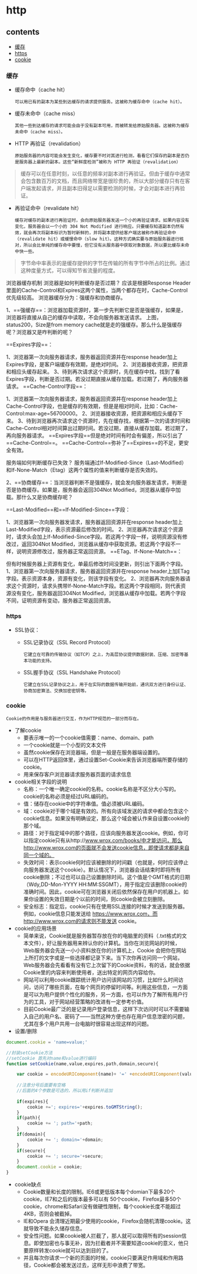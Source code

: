 # http

## contents
- [缓存](#缓存)
- [https](#https)
- [cookie](#cookie)

### 缓存
  - 缓存命中（cache hit）
  
        可以用已有的副本为某些到达缓存的请求提供服务。这被称为缓存命中（cache hit）。
  - 缓存未命中（cache miss）
  
        其他一些到达缓存的请求可能会由于没有副本可用，而被转发给原始服务器。这被称为缓存未命中（cache miss）。
  - HTTP 再验证（revalidation）
 
        原始服务器的内容可能会发生变化，缓存要不时对其进行检测，看看它们保存的副本是否仍是服务器上最新的副本。这些“新鲜度检测”被称为 HTTP 再验证（revalidation）

 > 缓存可以在任意时刻，以任意的频率对副本进行再验证。但由于缓存中通常会包含数百万的文档，而且网络带宽是很珍贵的，所以大部分缓存只有在客户端发起请求，并且副本旧得足以需要检测的时候，才会对副本进行再验证。
 
  - 再验证命中（revalidate hit）

        缓存对缓存的副本进行再验证时，会向原始服务器发送一个小的再验证请求。如果内容没有变化，服务器会以一个小的 304 Not Modified 进行响应。只要缓存知道副本仍然有效，就会再次将副本标识为暂时新鲜的，并将副本提供给客户端这被称作再验证命中（revalidate hit）或缓慢命中（slow hit）。这种方式确实要与原始服务器进行核对，所以会比单纯的缓存命中要慢，但它没有从服务器中获取对象数据，所以要比缓存未命中快一些。

 > 字节命中率表示的是缓存提供的字节在传输的所有字节中所占的比例。通过这种度量方式，可以得知节省流量的程度。
 
浏览器缓存机制
浏览器是如何判断缓存是否过期？
应该是根据Response Header里面的Cache-Control和Expires这两个属性，当两个都存在时，Cache-Control优先级较高。
浏览器缓存分为：强缓存和协商缓存。

1、==强缓存==：浏览器加载资源时，第一步先判断它是否是强缓存，如果是，浏览器将直接从自己的缓存中读取，不会向服务器发送请求。
上图，status200，Size是from memory cache就是走的强缓存。那么什么是强缓存呢？浏览器又是咋判断的呢？

==Expires字段==：

1、浏览器第一次向服务器请求，服务器返回资源并在response header加上Expires字段，是客户端缓存有效期，是绝对时间。
2、浏览器接收资源，把资源和相应头缓存起来。
3、待到再次请求这个资源时，先在缓存中找，找到了看Expires字段，判断是否过期。若没过期直接从缓存加载。若过期了，再向服务器请求。
==Cache-Control字段==：

1、浏览器第一次向服务器请求，服务器返回资源并在response header加上Cache-Control字段，也是缓存的有效期，但是是相对时间，比如：Cache-Control:max-age=56700000。
2、浏览器接收资源，把资源和相应头缓存下来。
3、待到浏览器再次请求这个资源时，先在缓存找，根据第一次的请求时间和Cache-Control相对时间算出过期时间。若没过期，直接从缓存加载。若过期了，再向服务器请求。
==Expires字段==但是绝对时间有时会有偏差，所以引出了==Cache-Control==。
==Cache-Control==弥补了==Expires==的不足，更安全有效。

服务端如何判断缓存已失效？
服务端通过If-Modified-Since（Last-Modified）和If-None-Match（Etag）这两个属性的值来判断缓存是否失效的。

2、==协商缓存==：当浏览器判断不是强缓存，就会发向服务器发请求，判断是否是协商缓存。如果是，服务器会返回304Not Modified，浏览器从缓存中加载。那什么又是协商缓存呢？

==Last-Modified==和==If-Modified-Since==字段：

1、浏览器第一次向服务器发请求，服务器返回资源并在response header加上Last-Modified字段，表示资源最后修改的时间。
2、浏览器再次请求这个资源时，请求头会加上If-Modified-Since字段。若这两个字段一样，说明资源没有修改过，返回304Not Modified，浏览器从缓存中获取资源。若这两个字段不一样，说明资源修改过，服务器正常返回资源。
==ETag、If-None-Match==：

但有时候服务器上资源有变化，单最后修改时间没更新，则引出下面两个字段。
1、浏览器第一次向服务器请求，服务器返回资源并在response header上加ETag字段。表示资源本身，资源有变化，则该字段有变化。
2、浏览器再次向服务器请求这个资源时，请求头携带If-None-Match字段。若这两个字段相同，则代表资源没有变化，服务器返回304Not Modified，浏览器从缓存中加载。若两个字段不同，证明资源有变动，服务器正常返回资源。


### https
- SSL协议： 
  - SSL记录协议（SSL Record Protocol）

        它建立在可靠的传输协议（如TCP）之上，为高层协议提供数据封装、压缩、加密等基本功能的支持。 
  - SSL握手协议（SSL Handshake Protocol）
  
        它建立在SSL记录协议之上，用于在实际的数据传输开始前，通讯双方进行身份认证、协商加密算法、交换加密密钥等。
### cookie

    Cookie的作用是与服务器进行交互，作为HTTP规范的一部分而存在。
- 了解cookie
  - 要表示唯一的一个cookie值需要：name、domain、path
  - 一个cookie就是一个小型的文本文件
  - 虽然cookie保存在浏览器端，但是一般是在服务器端设置的。
  - 可以在HTTP返回体里，通过设置Set-Cookie来告诉浏览器端所要存储的cookie。
  - 用来保存客户浏览器请求服务器页面的请求信息
- cookie相关字段的说明
  - 名称：一个唯一确定cookie的名称。cookie名称是不区分大小写的。cookie的名称必须是经过URL编码的。
  - 值：储存在cookie中的字符串值。值必须被URL编码。
  - 域：cookie对于哪个域是有效的。所有向该域发送的请求中都会包含这个cookie信息。如果没有明确设定，那么这个域会被认作来自设置cookie的那个域。
  - 路径：对于指定域中的那个路径，应该向服务器发送cookie。例如，你可以指定cookie只有从http://www.wrox.com/books/中才能访问，那么http://www.wrox.com的页面就不会发送cookie信息，即使请求都是来自同一个域的。
   - 失效时间：表示cookie何时应该被删除的时间戳（也就是，何时应该停止向服务器发送这个cookie）。默认情况下，浏览器会话结束时即将所有cookie删除；不过也可以自己设置删除时间。这个值是个GMT格式的日期（Wdy,DD-Mon-YYYY HH:MM:SSGMT），用于指定应该删除cookie的准确时间。因此，cookie可在浏览器关闭后依然保存在用户的机器上。如果你设置的失效日期是个以前的时间，则cookie会被立刻删除。
  - 安全标志：指定后，cookie只有在使用SSL连接的时候才发送到服务器。例如，cookie信息只能发送给 https://www.wrox.com，而http://www.wrox.com的请求则不能发送 cookie。
- cookie的应用场景
  - 简单来说，Cookie就是服务器暂存放在你的电脑里的资料（.txt格式的文本文件），好让服务器用来辨认你的计算机。当你在浏览网站的时候，Web服务器会先送一小小资料放在你的计算机上，Cookie 会把你在网站上所打的文字或是一些选择都记录下来。当下次你再访问同一个网站，Web服务器会先看看有没有它上次留下的Cookie资料，有的话，就会依据Cookie里的内容来判断使用者，送出特定的网页内容给你。
  - 网站可以利用cookie跟踪统计用户访问该网站的习惯，比如什么时间访问，访问了哪些页面，在每个网页的停留时间等。利用这些信息，一方面是可以为用户提供个性化的服务，另一方面，也可以作为了解所有用户行为的工具，对于网站经营策略的改进有一定参考价值。
  - 目前Cookie最广泛的是记录用户登录信息，这样下次访问时可以不需要输入自己的用户名、密码了——当然这种方便也存在用户信息泄密的问题，尤其在多个用户共用一台电脑时很容易出现这样的问题。
- 设置/删除
```js
document.cookie = 'name=value;'

//封装setCookie方法
//setCookie 首先对name和value进行编码
function setCookie(name,value,expires,path,domain,secure){

    var cookie = encodeURIComponent(name)+ '=' +encodeURIComponent(value);
    
    //注意分号后面要有空格
    //后面的4个参数是可选的，所以用if判断并追加
     
    if(expires){
        cookie +='; expires='+expires.toGMTString();
    }
    if(path){
        cookie += '; path='+path;
    }
    if(domain){
        cookie += '; domain='+domain;
    }
    if(secure){
        cookie += '; secure='+secure;
    }
    document.cookie = cookie;
}
```
- cookie缺点
  - Cookie数量和长度的限制。IE6或更低版本每个domian下最多20个cookie，IE7和之后的版本最多可以有 50个cookie，Firefox最多50个cookie，chrome和Safari没有做硬性限制，每个cookie长度不能超过4KB，否则会被截掉。
  - IE和Opera 会清理近期最少使用的cookie，Firefox会随机清理cookie。这就导致不能永久储存信息。
  - 安全性问题。如果cookie被人拦截了，那人就可以取得所有的session信息。即使加密也与事无补，因为拦截者并不需要知道cookie的意义，他只要原样转发cookie就可以达到目的了。
  - 并且每次你请求一个新的页面的时候，cookie只要满足作用域和作用路径，Cookie都会被发送过去，这样无形中浪费了带宽。
